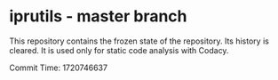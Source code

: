 # iprutils - master branch

This repository contains the frozen state of the repository.
Its history is cleared. It is used only for static code
analysis with Codacy.

Commit Time: 1720746637